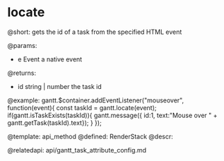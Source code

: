 locate
=============

@short:
	gets the id of a task from the specified HTML event
    

@params:
- e		 Event		a native event


@returns:
- id		string | number	the task id

@example:
gantt.$container.addEventListener("mouseover", function(event){
    const taskId = gantt.locate(event);
    if(gantt.isTaskExists(taskId)){
       gantt.message({
         id:1,
         text:"Mouse over " + gantt.getTask(taskId).text});
    }
});

@template:	api_method
@defined:	RenderStack	
@descr:

@relatedapi:
api/gantt_task_attribute_config.md